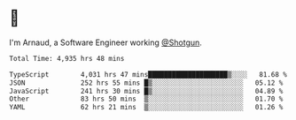 # 👋

I'm Arnaud, a Software Engineer working [@Shotgun](https://shotgun.live).

<!--START_SECTION:waka-->

```txt
Total Time: 4,935 hrs 48 mins

TypeScript        4,031 hrs 47 mins████████████████████▒░░░░   81.68 %
JSON              252 hrs 55 mins █▒░░░░░░░░░░░░░░░░░░░░░░░   05.12 %
JavaScript        241 hrs 30 mins █▒░░░░░░░░░░░░░░░░░░░░░░░   04.89 %
Other             83 hrs 50 mins  ▒░░░░░░░░░░░░░░░░░░░░░░░░   01.70 %
YAML              62 hrs 21 mins  ▒░░░░░░░░░░░░░░░░░░░░░░░░   01.26 %
```

<!--END_SECTION:waka-->
